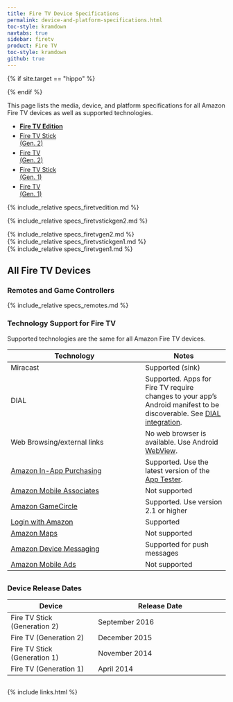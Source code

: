 ```yaml
---
title: Fire TV Device Specifications
permalink: device-and-platform-specifications.html
toc-style: kramdown
navtabs: true
sidebar: firetv
product: Fire TV
toc-style: kramdown
github: true
---
```


{% if site.target == "hippo" %}
<style>
ul#profileTabs.nav.nav-tabs li {
    margin: 5px;
}

ul#profileTabs.nav:after, ul#profileTabs.nav:before {
    display: inline-table !important;
    margin-bottom: 40px;
}

ul#profileTabs.nav-tabs>li.active>a, ul#profileTabs.nav-tabs>li.active>a:focus, ul#profileTabs.nav-tabs>li.active>a:hover {
font-weight: bold;
}

@media screen and (min-color-index:0) and(-webkit-min-device-pixel-ratio:0)
{ @media {
ul#profileTabs.nav.nav:after, ul#profileTabs.nav.nav:before {
    display: inline-table !important;
    margin-bottom: 48px;
}
}}

table.grid {
margin-bottom: 30px;
}
</style>

<!--[if IE]>
<style>
    ul#profileTabs.nav:after, ul#profileTabs.nav:before {
        display: inline-table !important;
        margin-bottom: 48px;
    }
</style>
<![endif]-->

<style>
@media all and (-ms-high-contrast: none), (-ms-high-contrast: active) {
    ul#profileTabs.nav:after, ul#profileTabs.nav:before {
        display: inline-table !important;
        margin-bottom: 48px;
    }
}
</style>
{% endif %}

This page lists the media, device, and platform specifications for all Amazon Fire TV devices as well as supported technologies.

<ul id="profileTabs" class="nav nav-tabs">
   <li class="active"><a class="noCrossRef" href="#firetvedition" data-toggle="tab">Fire TV Edition</a></li>
   <li><a class="noCrossRef" href="#firetvstickgen2" data-toggle="tab">Fire TV Stick <br/>(Gen. 2)</a></li>
    <li><a class="noCrossRef" href="#firetvgen2" data-toggle="tab">Fire TV <br/> (Gen. 2)</a></li>
    <li><a class="noCrossRef" href="#firetvstickgen1" data-toggle="tab">Fire TV Stick <br/>(Gen. 1)</a></li>
    <li><a class="noCrossRef" href="#firetvgen1" data-toggle="tab">Fire TV <br/>(Gen. 1)</a></li>
</ul>

  <div class="tab-content">

<div role="tabpanel" class="tab-pane active" id="firetvedition">

{% include_relative specs_firetvedition.md %}
</div>

<div role="tabpanel" class="tab-pane" id="firetvstickgen2">

{% include_relative specs_firetvstickgen2.md %}
</div>

<div role="tabpanel" class="tab-pane" id="firetvgen2">
{% include_relative specs_firetvgen2.md %}
</div>


<div role="tabpanel" class="tab-pane" id="firetvstickgen1">
{% include_relative specs_firetvstickgen1.md %}
</div>

<div role="tabpanel" class="tab-pane" id="firetvgen1">
{% include_relative specs_firetvgen1.md %}
</div>
</div>

## All Fire TV Devices

### Remotes and Game Controllers

{% include_relative specs_remotes.md %}

### Technology Support for Fire TV

Supported technologies are the same for all Amazon Fire TV devices.

<table class="grid">
   <colgroup>
      <col width="40%" />
      <col width="25%" />
   </colgroup>
  <thead>
    <tr>
      <th>Technology</th>
      <th>Notes</th>
    </tr>
  </thead>
  <tbody>
    <tr>
      <td>Miracast</td>
      <td>Supported (sink)</td>
    </tr>
    <tr>
      <td>DIAL</td>
      <td>Supported. Apps for Fire TV require changes to your app’s Android manifest to be discoverable. See <a href="dial-integration.html">DIAL integration</a>.</td>
    </tr>
    <tr>
      <td>Web Browsing/external links</td>
      <td>No web browser is available. Use Android <a href="http://developer.android.com/reference/android/webkit/WebView.html">WebView</a>.</td>
    </tr>
    <tr>
      <td><a href="https://developer.amazon.com/public/apis/earn/in-app-purchasing">Amazon In-App Purchasing</a></td>
      <td>Supported. Use the latest version of the <a href="https://developer.amazon.com/public/apis/earn/in-app-purchasing/docs-v2/installing-and-configuring-app-tester">App Tester</a>.</td>
    </tr>
    <tr>
      <td><a href="https://developer.amazon.com/public/apis/earn/mobile-associates">Amazon Mobile Associates</a></td>
      <td>Not supported</td>
    </tr>
    <tr>
      <td><a href="https://developer.amazon.com/public/apis/engage/gamecircle">Amazon GameCircle</a></td>
      <td>Supported. Use version 2.1 or higher</td>
    </tr>
    <tr>
      <td><a href="http://login.amazon.com/">Login with Amazon</a></td>
      <td>Supported</td>
    </tr>
    <tr>
      <td><a href="https://developer.amazon.com/public/apis/experience/maps">Amazon Maps</a></td>
      <td>Not supported</td>
    </tr>
    <tr>
      <td><a href="https://developer.amazon.com/public/apis/engage/device-messaging">Amazon Device Messaging</a></td>
      <td>Supported for push messages</td>
    </tr>
    <tr>
      <td><a href="https://developer.amazon.com/public/apis/earn/mobile-ads">Amazon Mobile Ads</a></td>
      <td>Not supported</td>
    </tr>
  </tbody>
</table>

### Device Release Dates

<table class="grid">
   <colgroup>
      <col width="40%" />
      <col width="60%" />
   </colgroup>
  <thead>
    <tr>
      <th>Device</th>
      <th>Release Date</th>
    </tr>
  </thead>
  <tbody>
    <tr>
      <td>Fire TV Stick (Generation 2) </td>
      <td>September 2016 </td>
    </tr>
    <tr>
      <td>Fire TV (Generation 2) </td>
      <td>December 2015</td>
    </tr>
    <tr>
      <td>Fire TV Stick (Generation 1) </td>
      <td> November 2014 </td>
    </tr>
    <tr>
      <td>Fire TV (Generation 1)</td>
      <td>April 2014 </td>
    </tr>
  </tbody>
</table>

{% include links.html %}
